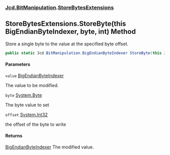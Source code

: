 ### [Jcd.BitManipulation](Jcd.BitManipulation.md 'Jcd.BitManipulation').[StoreBytesExtensions](Jcd.BitManipulation.StoreBytesExtensions.md 'Jcd.BitManipulation.StoreBytesExtensions')

## StoreBytesExtensions.StoreByte(this BigEndianByteIndexer, byte, int) Method

Store a single byte to the value at the specified byte offset.

```csharp
public static Jcd.BitManipulation.BigEndianByteIndexer StoreByte(this Jcd.BitManipulation.BigEndianByteIndexer value, byte @byte, int offset);
```
#### Parameters

<a name='Jcd.BitManipulation.StoreBytesExtensions.StoreByte(thisJcd.BitManipulation.BigEndianByteIndexer,byte,int).value'></a>

`value` [BigEndianByteIndexer](Jcd.BitManipulation.BigEndianByteIndexer.md 'Jcd.BitManipulation.BigEndianByteIndexer')

The value to be modified.

<a name='Jcd.BitManipulation.StoreBytesExtensions.StoreByte(thisJcd.BitManipulation.BigEndianByteIndexer,byte,int).byte'></a>

`byte` [System.Byte](https://docs.microsoft.com/en-us/dotnet/api/System.Byte 'System.Byte')

The byte value to set

<a name='Jcd.BitManipulation.StoreBytesExtensions.StoreByte(thisJcd.BitManipulation.BigEndianByteIndexer,byte,int).offset'></a>

`offset` [System.Int32](https://docs.microsoft.com/en-us/dotnet/api/System.Int32 'System.Int32')

the offset of the byte to write

#### Returns
[BigEndianByteIndexer](Jcd.BitManipulation.BigEndianByteIndexer.md 'Jcd.BitManipulation.BigEndianByteIndexer')
The modified value.